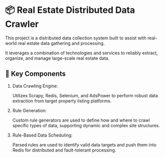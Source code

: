 # 📦 Real Estate Distributed Data Crawler

This project is a distributed data collection system built to assist with real-world real estate data gathering and processing. 

It leverages a combination of technologies and services to reliably extract, organize, and manage large-scale real estate data.

## 🚀 Key Components

1. Data Crawling Engine:

   Utilizes Scrapy, Redis, Selenium, and AdsPower to perform robust data extraction from target property listing platforms.

2. Rule Generation:

   Custom rule generators are used to define how and where to crawl specific types of data, supporting dynamic and complex site structures.

3. Rule-Based Data Scheduling:

   Parsed rules are used to identify valid data targets and push them into Redis for distributed and fault-tolerant processing.
